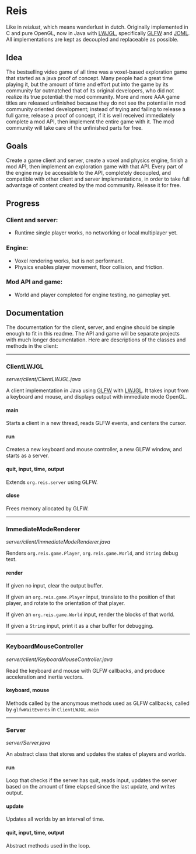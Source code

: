 # Reis
Like in *reislust*, which means wanderlust in dutch. Originally implemented in C and pure OpenGL, now in Java with [LWJGL](https://www.lwjgl.org), specifically [GLFW](https://www.glfw.org/) and [JOML](https://github.com/JOML-CI/JOML). All implementations are kept as decoupled and replaceable as possible.

## Idea
The bestselling video game of all time was a voxel-based exploration game that started as a java proof of concept. Many people had a great time playing it, but the amount of time and effort put into the game by its community far outmatched that of its original developers, who did not realize its true potential: the mod community. More and more AAA game titles are released unfinished because they do not see the potential in mod community oriented development; instead of trying and failing to release a full game, release a proof of concept, if it is well received immediately complete a mod API, then implement the entire game with it. The mod community will take care of the unfinished parts for free.

## Goals
Create a game client and server, create a voxel and physics engine, finish a mod API, then implement an exploration game with that API. Every part of the engine may be accessible to the API, completely decoupled, and compatible with other client and server implementations, in order to take full advantage of content created by the mod community. Release it for free.

## Progress
### Client and server:
-	Runtime single player works, no networking or local multiplayer yet.

### Engine:
-	Voxel rendering works, but is not performant.
-	Physics enables player movement, floor collision, and friction.

### Mod API and game:
-	World and player completed for engine testing, no gameplay yet.

##  Documentation
The documentation for the client, server, and engine should be simple enough to fit in this readme. The API and game will be separate projects with much longer documentation. Here are descriptions of the classes and methods in the client:

------
### ClientLWJGL
*server/client/ClientLWJGL.java*

A client implementation in Java using [GLFW]( https://www.glfw.org/) with [LWJGL](https://www.lwjgl.org/). It takes input from a keyboard and mouse, and displays output with immediate mode OpenGL.
#### main
Starts a client in a new thread, reads GLFW events, and centers the cursor.
#### run
Creates a new keyboard and mouse controller, a new GLFW window, and starts as a server.
#### quit, input, time, output
Extends `org.reis.server` using GLFW.
#### close
Frees memory allocated by GLFW.

------
### ImmediateModeRenderer
*server/client/ImmediateModeRenderer.java*

Renders `org.reis.game.Player`, `org.reis.game.World`, and `String` debug text.

#### render
If given no input, clear the output buffer.

If given an `org.reis.game.Player` input, translate to the position of that player, and rotate to the orientation of that player.

If given an `org.reis.game.World` input, render the blocks of that world.

If given a `String` input, print it as a char buffer for debugging.

------
### KeyboardMouseController
*server/client/KeyboardMouseController.java*

Read the keyboard and mouse with GLFW callbacks, and produce acceleration and inertia vectors.
#### keyboard, mouse
Methods called by the anonymous methods used as GLFW callbacks, called by `glfwWaitEvents` in `ClientLWJGL.main`

------
### Server
*server/Server.java*

An abstract class that stores and updates the states of players and worlds.

#### run
Loop that checks if the server has quit, reads input, updates the server based on the amount of time elapsed since the last update, and writes output.

#### update
Updates all worlds by an interval of time.

#### quit, input, time, output
Abstract methods used in the loop.
